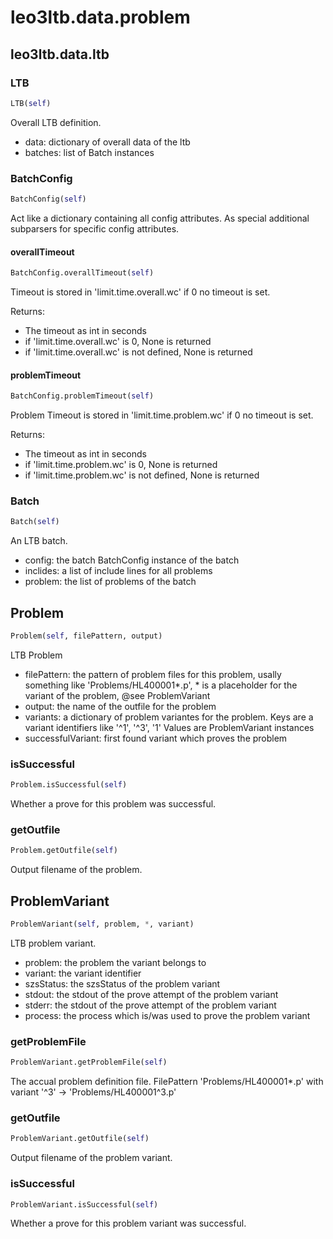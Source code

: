 # leo3ltb.data.problem

## leo3ltb.data.ltb

### LTB
```python
LTB(self)
```

Overall LTB definition.

* data: dictionary of overall data of the ltb
* batches: list of Batch instances

### BatchConfig
```python
BatchConfig(self)
```

Act like a dictionary containing all config attributes.
As special additional subparsers for specific config attributes.

#### overallTimeout
```python
BatchConfig.overallTimeout(self)
```

Timeout is stored in 'limit.time.overall.wc' if 0 no timeout is set.

Returns:
* The timeout as int in seconds
* if 'limit.time.overall.wc' is 0, None is returned
* if 'limit.time.overall.wc' is not defined, None is returned

#### problemTimeout
```python
BatchConfig.problemTimeout(self)
```

Problem Timeout is stored in 'limit.time.problem.wc' if 0 no timeout is set.

Returns:
* The timeout as int in seconds
* if 'limit.time.problem.wc' is 0, None is returned
* if 'limit.time.problem.wc' is not defined, None is returned

### Batch
```python
Batch(self)
```

An LTB batch.

* config: the batch BatchConfig instance of the batch
* inclides: a list of include lines for all problems
* problem: the list of problems of the batch

## Problem
```python
Problem(self, filePattern, output)
```

LTB Problem

* filePattern: the pattern of problem files for this problem, usally something like 'Problems/HL400001*.p', * is a placeholder
  for the variant of the problem, @see ProblemVariant
* output: the name of the outfile for the problem
* variants: a dictionary of problem variantes for the problem.
  Keys are a variant identifiers like '^1', '^3', '1'
  Values are ProblemVariant instances
* successfulVariant: first found variant which proves the problem

### isSuccessful
```python
Problem.isSuccessful(self)
```

Whether a prove for this problem was successful.

### getOutfile
```python
Problem.getOutfile(self)
```

Output filename of the problem.

## ProblemVariant
```python
ProblemVariant(self, problem, *, variant)
```

LTB problem variant.

* problem: the problem the variant belongs to
* variant: the variant identifier
* szsStatus: the szsStatus of the problem variant
* stdout: the stdout of the prove attempt of the problem variant
* stderr: the stdout of the prove attempt of the problem variant
* process: the process which is/was used to prove the problem variant

### getProblemFile
```python
ProblemVariant.getProblemFile(self)
```

The accual problem definition file.
FilePattern 'Problems/HL400001*.p' with variant '^3' -> 'Problems/HL400001^3.p'

### getOutfile
```python
ProblemVariant.getOutfile(self)
```

Output filename of the problem variant.

### isSuccessful
```python
ProblemVariant.isSuccessful(self)
```

Whether a prove for this problem variant was successful.

